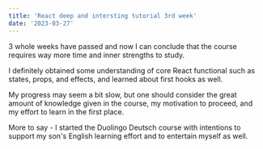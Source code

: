 ```yaml
---
title: 'React deep and intersting tutorial 3rd week'
date: '2023-03-27'
---
```


3 whole weeks have passed and now I can conclude that the course requires way more time and inner strengths to study.

I definitely obtained some understanding of core React functional such as states, props, and effects, and learned about first hooks as well.

My progress may seem a bit slow, but one should consider the great amount of knowledge given in the course, my motivation to proceed, and my effort to learn in the first place.

More to say - I started the Duolingo Deutsch course with intentions to support my son's English learning effort and to entertain myself as well.
